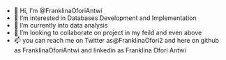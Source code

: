 - 👋 Hi, I’m @FranklinaOforiAntwi
- 👀 I’m interested in Databases Development and Implementation
- 🌱 I’m currently into data analysis
- 💞️ I’m looking to collaborate on project in my feild and even above
- 📫 you can reach me on Twitter as@FranklinaOfori2 and here on github as FranklinaOforiAntwi and linkedin as Franklina Ofori Antwi

<!---
FranklinaOforiAntwi/FranklinaOforiAntwi is a ✨ special ✨ repository because its `README.md` (this file) appears on your GitHub profile.
You can click the Preview link to take a look at your changes.
--->
